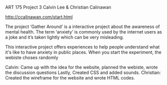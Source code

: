 ART 175 Project 3 
Calvin Lee & Christian Calinawan

http://ccalinawan.com/start.html

The project ‘Gather Around’ is a interactive project about the awareness of mental health.
The term ‘anxiety’ is commonly used by the internet users as a joke and it’s taken lightly which can be very misleading.
  
  This interactive project offers experiences to help people understand what it's like to have anxiety in public places. 
  When you start the experiment, the webiste choses randomly 
  
  
  Calvin: Came up with the idea for the website, planned the webiste, wrote the discussion questions Lastly, Created CSS and added sounds. 
  Christian: Created the wireframe for the website and wrote HTML codes.
  
